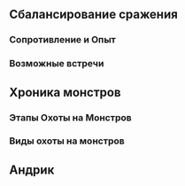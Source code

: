 
## Сбалансирование сражения



### Сопротивление и Опыт



### Возможные встречи



## Хроника монстров



### Этапы Охоты на Монстров



### Виды охоты на монстров



## Андрик

